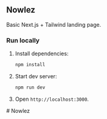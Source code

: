 ## Nowlez

Basic Next.js + Tailwind landing page.

### Run locally

1. Install dependencies:
   ```bash
   npm install
   ```
2. Start dev server:
   ```bash
   npm run dev
   ```
3. Open `http://localhost:3000`.


#   N o w l e z  
 